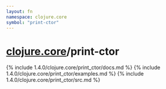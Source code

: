```yaml
---
layout: fn
namespace: clojure.core
symbol: "print-ctor"
---
```


# [clojure.core](../)/print-ctor

{% include 1.4.0/clojure.core/print_ctor/docs.md %}
{% include 1.4.0/clojure.core/print_ctor/examples.md %}
{% include 1.4.0/clojure.core/print_ctor/src.md %}


